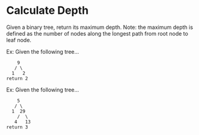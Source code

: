# Calculate Depth

Given a binary tree, return its maximum depth.
Note: the maximum depth is defined as the number of nodes along the longest path from root node to leaf node.

Ex: Given the following tree…

```
    9
   / \
  1   2
return 2
```

Ex: Given the following tree…

```
    5
   / \
  1  29
    /  \
   4   13
return 3
```
